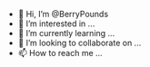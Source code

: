 - 👋 Hi, I’m @BerryPounds
- 👀 I’m interested in ...
- 🌱 I’m currently learning ...
- 💞️ I’m looking to collaborate on ...
- 📫 How to reach me ...

<!---
BerryPounds/BerryPounds is a ✨ special ✨ repository because its `README.md` (this file) appears on your GitHub profile.
You can click the Preview link to take a look at your changes.
--->
